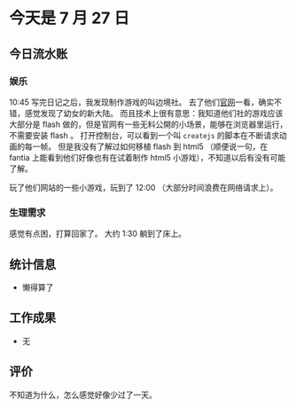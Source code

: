 # 今天是 7 月 27 日

## 今日流水账

### 娱乐

10:45 写完日记之后，我发现制作游戏的叫边境社。
去了他们[官网](https://e-f-frontier.net/)一看，确实不错，感觉发现了幼女的新大陆。
而且技术上很有意思：我知道他们社的游戏应该大部分是 flash 做的，但是官网有一些无料公開的小场景，能够在浏览器里运行，不需要安装 flash 。
打开控制台，可以看到一个叫 `createjs` 的脚本在不断请求动画的每一帧。
但是我没有了解过如何移植 flash 到 html5 （顺便说一句，在 fantia 上能看到他们好像也有在试着制作 html5 小游戏），不知道以后有没有可能了解。

玩了他们网站的一些小游戏，玩到了 12:00 （大部分时间浪费在网络请求上）。

### 生理需求

感觉有点困，打算回家了。
大约 1:30 躺到了床上。

## 统计信息

- 懒得算了

## 工作成果

- 无

## 评价

不知道为什么，怎么感觉好像少过了一天。
